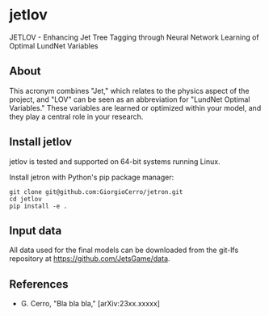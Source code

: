 # jetlov
JETLOV - Enhancing Jet Tree Tagging through Neural Network Learning of Optimal LundNet Variables

## About
This acronym combines "Jet," which relates to the physics aspect of the project, and "LOV" can be seen as an abbreviation for "LundNet Optimal Variables." These variables are learned or optimized within your model, and they play a central role in your research.

## Install jetlov
jetlov is tested and supported on 64-bit systems running Linux.

Install jetron with Python's pip package manager:

```
git clone git@github.com:GiorgioCerro/jetron.git
cd jetlov
pip install -e .
```

## Input data

All data used for the final models can be downloaded from the git-lfs repository
at https://github.com/JetsGame/data.

## References

* G. Cerro, "Bla bla bla,"
  [arXiv:23xx.xxxxx]
